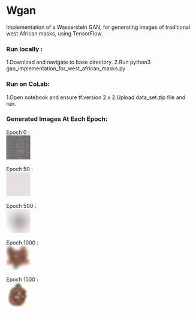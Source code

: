 # Wgan
Implementation of a Wasserstein GAN, for generating images of traditional west African masks, using TensorFlow.
### Run locally :
 1.Download and navigate to base directory.
 2.Run python3 gan_implementation_for_west_african_masks.py
### Run on CoLab:
 1.Open notebook and ensure tf.version 2.x
 2.Upload data_set.zip file and run.

### Generated Images At Each Epoch:

Epoch 0 :  
![](output_images/epoch0(untrained).jpg)            

Epoch 50 :    
![](output_images/50.jpg) 

Epoch 500 :   
![](output_images/epoch500.jpg) 

Epoch 1000 :    
![](output_images/epoch%201000.jpg)

Epoch 1500 :   
![](output_images/epoch%201500.jpg)
